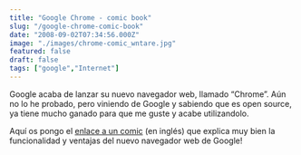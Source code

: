 ```yaml
---
title: "Google Chrome - comic book"
slug: "/google-chrome-comic-book"
date: "2008-09-02T07:34:56.000Z"
image: "./images/chrome-comic_wntare.jpg"
featured: false
draft: false
tags: ["google","Internet"]
---
```



Google acaba de lanzar su nuevo navegador web, llamado “Chrome”. Aún no lo he probado, pero viniendo de Google y sabiendo que es open source, ya tiene mucho ganado para que me guste y acabe utilizandolo.

Aquí os pongo el [enlace a un comic](http://blogoscoped.com/google-chrome/) (en inglés) que explica muy bien la funcionalidad y ventajas del nuevo navegador web de Google!



